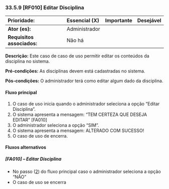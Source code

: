 ###  3**3.5.9 \[RF010\] Editar Disciplina**

| **Prioridade:** |  Essencial \(X\) |  Importante |  Desejável |
| :--- | :--- | :--- | :--- |
| **Ator \(es\):** | Administrador |  |  |
| **Requisitos associados:** | Não há |  |  |

  
**Descrição:** Este caso de caso de uso permitir editar os conteúdos da disciplina no sistema.

**Pré-condições:** As disciplinas devem está cadastradas no sistema.

**Pós-condições:** O administrador terá como editar algum dado da disciplina.

#### Fluxo principal

1.   O caso de uso inicia quando o administrador seleciona a opção “Editar Disciplina”.
2.   O sistema apresenta a mensagem: “TEM CERTEZA QUE DESEJA EDITAR” \[FA010\]
3.   O administrador seleciona a opção “SIM”.
4.   O sistema apresenta a mensagem: ALTERADO COM SUCESSO!
5.   O caso de uso de encerra.

#### Fluxos alternativos

##### \[FA010\] – Editar Disciplina

*  No passo \([2](#_Fluxo_principal)\) do fluxo principal caso o administrador seleciona a opção “NÃO”
*  O caso de uso se encerra

  


